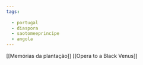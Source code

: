 ```yaml
---
tags:
  
  - portugal
  - diaspora
  - saotomeeprincipe
  - angola
---
```

[[Memórias da plantação]]
[[Opera to a Black Venus]]
